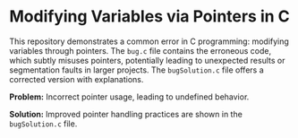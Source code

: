 # Modifying Variables via Pointers in C
This repository demonstrates a common error in C programming: modifying variables through pointers.  The `bug.c` file contains the erroneous code, which subtly misuses pointers, potentially leading to unexpected results or segmentation faults in larger projects. The `bugSolution.c` file offers a corrected version with explanations.

**Problem:** Incorrect pointer usage, leading to undefined behavior.

**Solution:**  Improved pointer handling practices are shown in the `bugSolution.c` file.